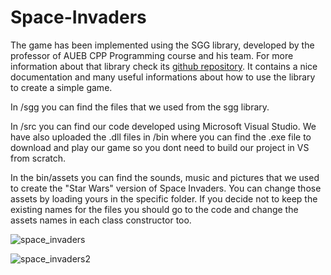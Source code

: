 # Space-Invaders

The game has been implemented using the SGG library, developed by the professor of AUEB CPP Programming course and his team. For more information about that library check its [github repository](https://github.com/cgaueb/sgg). It contains a nice documentation and many useful informations about how to use the library to create a simple game. 

In /sgg you can find the files that we used from the sgg library.

In /src you can find our code developed using Microsoft Visual Studio. We have also uploaded the .dll files in /bin where you can find the .exe file to download and play our game so you dont need to build our project in VS from scratch.

In the bin/assets you can find the sounds, music and pictures that we used to create the "Star Wars" version of Space Invaders. You can change those assets by loading yours in the specific folder. If you decide not to keep the existing names for the files you should go to the code and change the assets names in each class constructor too. 

![space_invaders](https://user-images.githubusercontent.com/79640797/109213676-90fbac80-77b9-11eb-911f-739302539ccf.png)

![space_invaders2](https://user-images.githubusercontent.com/79640797/109213682-922cd980-77b9-11eb-95cb-95275bff7ec2.png)

